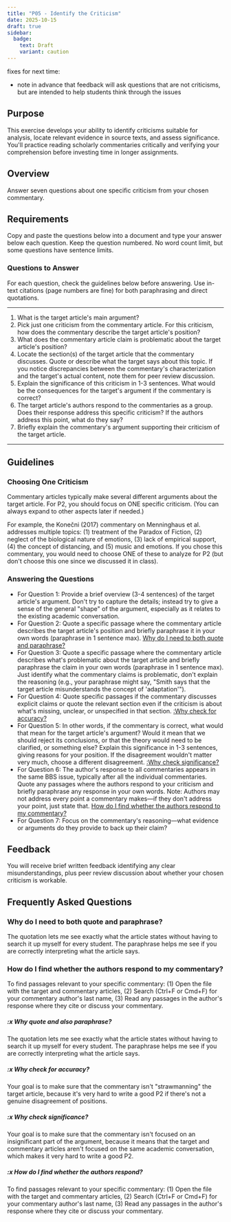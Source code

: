 ```yaml
---
title: "P05 - Identify the Criticism"
date: 2025-10-15
draft: true
sidebar:
  badge:
    text: Draft
    variant: caution
---
```


fixes for next time:

- note in advance that feedback will ask questions that are not criticisms, but are intended to help students think through the issues

## Purpose

This exercise develops your ability to identify criticisms suitable for analysis, locate relevant evidence in source texts, and assess significance. You'll practice reading scholarly commentaries critically and verifying your comprehension before investing time in longer assignments.

## Overview

Answer seven questions about one specific criticism from your chosen commentary.

## Requirements

Copy and paste the questions below into a document and type your answer below each question. Keep the question numbered. No word count limit, but some questions have sentence limits.

### Questions to Answer

For each question, check the guidelines below before answering. Use in-text citations (page numbers are fine) for both paraphrasing and direct quotations.

---

1. What is the target article's main argument?
2. Pick just one criticism from the commentary article. For this criticism, how does the commentary describe the target article's position?
3. What does the commentary article claim is problematic about the target article's position?
4. Locate the section(s) of the target article that the commentary discusses. Quote or describe what the target says about this topic. If you notice discrepancies between the commentary's characterization and the target's actual content, note them for peer review discussion.
5. Explain the significance of this criticism in 1-3 sentences. What would be the consequences for the target's argument if the commentary is correct?
6. The target article's authors respond to the commentaries as a group. Does their response address this specific criticism? If the authors address this point, what do they say?
7. Briefly explain the commentary's argument supporting their criticism of the target article.

---

## Guidelines

### Choosing One Criticism

Commentary articles typically make several different arguments about the target article. For P2, you should focus on ONE specific criticism. (You can always expand to other aspects later if needed.)

For example, the Konečni (2017) commentary on Menninghaus et al. addresses multiple topics: (1) treatment of the Paradox of Fiction, (2) neglect of the biological nature of emotions, (3) lack of empirical support, (4) the concept of distancing, and (5) music and emotions. If you chose this commentary, you would need to choose ONE of these to analyze for P2 (but don't choose this one since we discussed it in class).

### Answering the Questions

- For Question 1: Provide a brief overview (3-4 sentences) of the target article's argument. Don't try to capture the details; instead try to give a sense of the general "shape" of the argument, especially as it relates to the existing academic conversation.
- For Question 2: Quote a specific passage where the commentary article describes the target article's position and briefly paraphrase it in your own words (paraphrase in 1 sentence max). [Why do I need to both quote and paraphrase?](#why-do-i-need-to-both-quote-and-paraphrase)
- For Question 3: Quote a specific passage where the commentary article describes what's problematic about the target article and briefly paraphrase the claim in your own words (paraphrase in 1 sentence max). Just identify what the commentary claims is problematic, don't explain the reasoning (e.g., your paraphrase might say, "Smith says that the target article misunderstands the concept of 'adaptation'").
- For Question 4:  Quote specific passages if the commentary discusses explicit claims or quote the relevant section even if the criticism is about what's missing, unclear, or unspecified in that section. [:Why check for accuracy?](#x-why-check-for-accuracy)
- For Question 5: In other words, if the commentary is correct, what would that mean for the target article's argument? Would it mean that we should reject its conclusions, or that the theory would need to be clarified, or something else? Explain this significance in 1-3 sentences, giving reasons for your position. If the disagreement wouldn't matter very much, choose a different disagreement. [:Why check significance?](#x-why-check-significance)
- For Question 6: The author's response to all commentaries appears in the same BBS issue, typically after all the individual commentaries. Quote any passages where the authors respond to your criticism and briefly paraphrase any response in your own words. Note: Authors may not address every point a commentary makes—if they don't address your point, just state that. [How do I find whether the authors respond to my commentary?](#how-do-i-find-whether-the-authors-respond-to-my-commentary)
- For Question 7: Focus on the commentary's reasoning—what evidence or arguments do they provide to back up their claim?

## Feedback

You will receive brief written feedback identifying any clear misunderstandings, plus peer review discussion about whether your chosen criticism is workable.

## Frequently Asked Questions

### Why do I need to both quote and paraphrase?

The quotation lets me see exactly what the article states without having to search it up myself for every student. The paraphrase helps me see if you are correctly interpreting what the article says.

### How do I find whether the authors respond to my commentary?

To find passages relevant to your specific commentary: (1) Open the file with the target and commentary articles, (2) Search (Ctrl+F or Cmd+F) for your commentary author's last name, (3) Read any passages in the author's response where they cite or discuss your commentary.

##### :x Why quote and also paraphrase?

The quotation lets me see exactly what the article states without having to search it up myself for every student. The paraphrase helps me see if you are correctly interpreting what the article says.

##### :x Why check for accuracy?

Your goal is to make sure that the commentary isn't "strawmanning" the target article, because it's very hard to write a good P2 if there's not a genuine disagreement of positions.

##### :x Why check significance?

Your goal is to make sure that the commentary isn't focused on an insignificant part of the argument, because it means that the target and commentary articles aren't focused on the same academic conversation, which makes it very hard to write a good P2.

##### :x How do I find whether  the authors respond?

To find passages relevant to your specific commentary: (1) Open the file with the target and commentary articles, (2) Search (Ctrl+F or Cmd+F) for your commentary author's last name, (3) Read any passages in the author's response where they cite or discuss your commentary.
